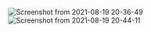 ![Screenshot from 2021-08-19 20-36-49](https://user-images.githubusercontent.com/85872303/130113231-5c84928f-8ed5-45b2-ad5a-4643f6eb812e.png)
![Screenshot from 2021-08-19 20-44-11](https://user-images.githubusercontent.com/85872303/130113238-b3aefdd1-1310-488a-81d1-c91f4050abed.png)
